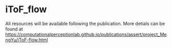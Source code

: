 # iToF_flow
All resources will be available following the publication.
More detials can be found at https://computationalperceptionlab.github.io/publications/assert/project_MengYu/iToF-flow.html
